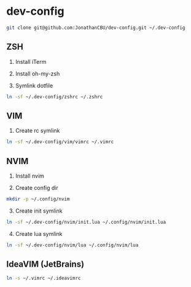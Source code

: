 # dev-config

```bash
git clone git@github.com:JonathanCBU/dev-config.git ~/.dev-config
```

## ZSH

1. Install iTerm

2. Install oh-my-zsh

3. Symlink dotfile
```bash
ln -sf ~/.dev-config/zshrc ~/.zshrc
```

## VIM

1. Create rc symlink
```bash
ln -sf ~/.dev-config/vim/vimrc ~/.vimrc
```

## NVIM

1. Install nvim

2. Create config dir
```bash
mkdir -p ~/.config/nvim
```

3. Create init symlink
```bash
ln -sf ~/.dev-config/nvim/init.lua ~/.config/nvim/init.lua
```

4. Create lua symlink
```bash
ln -sf ~/.dev-config/nvim/lua ~/.config/nvim/lua
```

## IdeaVIM (JetBrains)
```bash
ln -s ~/.vimrc ~/.ideavimrc
```


